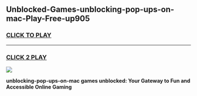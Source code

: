 
## Unblocked-Games-unblocking-pop-ups-on-mac-Play-Free-up905
<h3>
<a href="https://premium76.site?title=unblocking-pop-ups-on-mac&ref=18A1">CLICK TO PLAY</a></h3>
<hr>

<h3>
<a href="https://premium76.site?title=unblocking-pop-ups-on-mac&ref=18A1">CLICK 2 PLAY</a>
  
</h3>

<a href="https://premium76.site?title=unblocking-pop-ups-on-mac&ref=18A1"><img src="https://clearcache.store/games.png"></a>


**unblocking-pop-ups-on-mac games unblocked: Your Gateway to Fun and Accessible Online Gaming**
